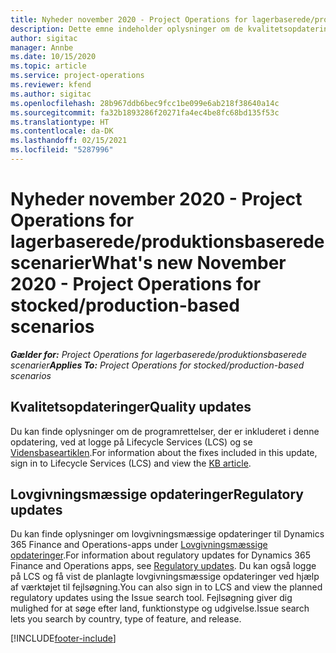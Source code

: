 ```yaml
---
title: Nyheder november 2020 - Project Operations for lagerbaserede/produktionsbaserede scenarier
description: Dette emne indeholder oplysninger om de kvalitetsopdateringer, der er tilgængelige i udgivelsen i november 2020 af Project Operations for lager-produktionsbaserede scenarier.
author: sigitac
manager: Annbe
ms.date: 10/15/2020
ms.topic: article
ms.service: project-operations
ms.reviewer: kfend
ms.author: sigitac
ms.openlocfilehash: 28b967ddb6bec9fcc1be099e6ab218f38640a14c
ms.sourcegitcommit: fa32b1893286f20271fa4ec4be8fc68bd135f53c
ms.translationtype: HT
ms.contentlocale: da-DK
ms.lasthandoff: 02/15/2021
ms.locfileid: "5287996"
---
```

# <a name="whats-new-november-2020---project-operations-for-stockedproduction-based-scenarios"></a><span data-ttu-id="74d6e-103">Nyheder november 2020 - Project Operations for lagerbaserede/produktionsbaserede scenarier</span><span class="sxs-lookup"><span data-stu-id="74d6e-103">What's new November 2020 - Project Operations for stocked/production-based scenarios</span></span>

<span data-ttu-id="74d6e-104">_**Gælder for:** Project Operations for lagerbaserede/produktionsbaserede scenarier_</span><span class="sxs-lookup"><span data-stu-id="74d6e-104">_**Applies To:** Project Operations for stocked/production-based scenarios_</span></span>

## <a name="quality-updates"></a><span data-ttu-id="74d6e-105">Kvalitetsopdateringer</span><span class="sxs-lookup"><span data-stu-id="74d6e-105">Quality updates</span></span>

<span data-ttu-id="74d6e-106">Du kan finde oplysninger om de programrettelser, der er inkluderet i denne opdatering, ved at logge på Lifecycle Services (LCS) og se [Vidensbaseartiklen](https://fix.lcs.dynamics.com/Issue/Details?bugId=488609&amp;dbType=3&amp;qc=8251e8e1d5e2386de850599926c1adc3fec8e2ba25308036d22cdfe0a1c28fc7).</span><span class="sxs-lookup"><span data-stu-id="74d6e-106">For information about the fixes included in this update, sign in to Lifecycle Services (LCS) and view the [KB article](https://fix.lcs.dynamics.com/Issue/Details?bugId=488609&amp;dbType=3&amp;qc=8251e8e1d5e2386de850599926c1adc3fec8e2ba25308036d22cdfe0a1c28fc7).</span></span>

## <a name="regulatory-updates"></a><span data-ttu-id="74d6e-107">Lovgivningsmæssige opdateringer</span><span class="sxs-lookup"><span data-stu-id="74d6e-107">Regulatory updates</span></span>

<span data-ttu-id="74d6e-108">Du kan finde oplysninger om lovgivningsmæssige opdateringer til Dynamics 365 Finance and Operations-apps under [Lovgivningsmæssige opdateringer](https://docs.microsoft.com/dynamics365/finance/localizations/regulatory-updates).</span><span class="sxs-lookup"><span data-stu-id="74d6e-108">For information about regulatory updates for Dynamics 365 Finance and Operations apps, see [Regulatory updates](https://docs.microsoft.com/dynamics365/finance/localizations/regulatory-updates).</span></span> <span data-ttu-id="74d6e-109">Du kan også logge på LCS og få vist de planlagte lovgivningsmæssige opdateringer ved hjælp af værktøjet til fejlsøgning.</span><span class="sxs-lookup"><span data-stu-id="74d6e-109">You can also sign in to LCS and view the planned regulatory updates using the Issue search tool.</span></span> <span data-ttu-id="74d6e-110">Fejlsøgning giver dig mulighed for at søge efter land, funktionstype og udgivelse.</span><span class="sxs-lookup"><span data-stu-id="74d6e-110">Issue search lets you search by country, type of feature, and release.</span></span>


[!INCLUDE[footer-include](../../includes/footer-banner.md)]
